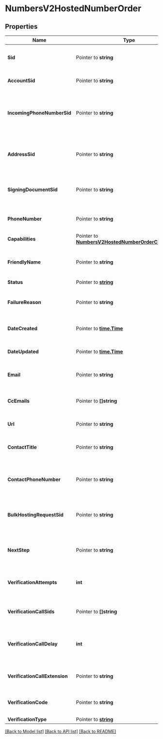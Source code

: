 # NumbersV2HostedNumberOrder

## Properties

Name | Type | Description | Notes
------------ | ------------- | ------------- | -------------
**Sid** | Pointer to **string** | A 34 character string that uniquely identifies this HostedNumberOrder. |
**AccountSid** | Pointer to **string** | A 34 character string that uniquely identifies the account. |
**IncomingPhoneNumberSid** | Pointer to **string** | A 34 character string that uniquely identifies the [IncomingPhoneNumber](https://www.twilio.com/docs/phone-numbers/api/incomingphonenumber-resource) resource that represents the phone number being hosted. |
**AddressSid** | Pointer to **string** | A 34 character string that uniquely identifies the Address resource that represents the address of the owner of this phone number. |
**SigningDocumentSid** | Pointer to **string** | A 34 character string that uniquely identifies the [Authorization Document](https://www.twilio.com/docs/phone-numbers/hosted-numbers/hosted-numbers-api/authorization-document-resource) the user needs to sign. |
**PhoneNumber** | Pointer to **string** | Phone number to be hosted. This must be in [E.164](https://en.wikipedia.org/wiki/E.164) format, e.g., +16175551212 |
**Capabilities** | Pointer to [**NumbersV2HostedNumberOrderCapabilities**](NumbersV2HostedNumberOrderCapabilities.md) |  |
**FriendlyName** | Pointer to **string** | A 128 character string that is a human-readable text that describes this resource. |
**Status** | Pointer to [**string**](HostedNumberOrderEnumStatus.md) |  |
**FailureReason** | Pointer to **string** | A message that explains why a hosted_number_order went to status \"action-required\" |
**DateCreated** | Pointer to [**time.Time**](time.Time.md) | The date this resource was created, given as [GMT RFC 2822](http://www.ietf.org/rfc/rfc2822.txt) format. |
**DateUpdated** | Pointer to [**time.Time**](time.Time.md) | The date that this resource was updated, given as [GMT RFC 2822](http://www.ietf.org/rfc/rfc2822.txt) format. |
**Email** | Pointer to **string** | Email of the owner of this phone number that is being hosted. |
**CcEmails** | Pointer to **[]string** | A list of emails that LOA document for this HostedNumberOrder will be carbon copied to. |
**Url** | Pointer to **string** | The URL of this HostedNumberOrder. |
**ContactTitle** | Pointer to **string** | The title of the person authorized to sign the Authorization Document for this phone number. |
**ContactPhoneNumber** | Pointer to **string** | The contact phone number of the person authorized to sign the Authorization Document. |
**BulkHostingRequestSid** | Pointer to **string** | A 34 character string that uniquely identifies the bulk hosting request associated with this HostedNumberOrder. |
**NextStep** | Pointer to **string** | The next step you need to take to complete the hosted number order and request it successfully. |
**VerificationAttempts** | **int** | The number of attempts made to verify ownership via a call for the hosted phone number. |[optional] [default to 0]
**VerificationCallSids** | Pointer to **[]string** | The Call SIDs that identify the calls placed to verify ownership. |
**VerificationCallDelay** | **int** | The number of seconds to wait before initiating the ownership verification call. Can be a value between 0 and 60, inclusive. |[optional] [default to 0]
**VerificationCallExtension** | Pointer to **string** | The numerical extension to dial when making the ownership verification call. |
**VerificationCode** | Pointer to **string** | The digits the user must pass in the ownership verification call. |
**VerificationType** | Pointer to [**string**](HostedNumberOrderEnumVerificationType.md) |  |

[[Back to Model list]](../README.md#documentation-for-models) [[Back to API list]](../README.md#documentation-for-api-endpoints) [[Back to README]](../README.md)


